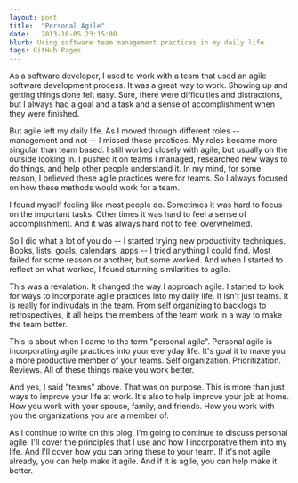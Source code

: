 ```yaml
---
layout: post
title:  "Personal Agile"
date:   2013-10-05 23:15:00
blurb: Using software team management practices in my daily life.
tags: GitHub Pages
---
```


As a software developer, I used to work with a team that used
an agile software development process. It was a great way to work. 
Showing up and getting things done felt easy. Sure, there were difficulties and
distractions, but I always had a goal and a task and a sense of accomplishment
when they were finished. 

But agile left my daily life. As I moved through different roles -- management
and not -- I missed those practices. My roles became more singular than team
based. I still worked closely with agile, but usually on the outside looking in.
I pushed it on teams I managed, researched new ways to do things, and help other
people understand it. In my mind, for some reason, I believed these agile
practices were for teams. So I always focused on how these methods would work
for a team.

I found myself feeling like most people do. Sometimes
it was hard to focus on the important tasks. Other times it was hard to feel a
sense of accomplishment. And it was always hard not to feel overwhelmed.

So I did what a lot of you do -- I started trying new productivity
techniques. Books, lists, goals, calendars, apps -- I tried anything I could
find.  Most failed for some reason or another, but some worked. And when I
started to reflect on what worked, I found stunning similarities to agile.

This was a revalation. It changed the way I approach agile. I started to look for ways to incorporate
agile practices into my daily life. It isn't just teams. It is really for
indivudals in the team. From self organizing to backlogs to retrospectives,
it all helps the members of the team work in a way to make the team better.  

This is about when I came to the term "personal agile". Personal agile is
incorporating agile practices into your everyday life. It's goal it to make you
a more productive member of your teams. Self organization. Prioritization.
Reviews. All of these things make you work better.

And yes, I said "teams" above. That was on purpose. This is more than just ways
to improve your life at work. It's also to help improve your job at home. How
you work with your spouse, family, and friends. How you work with you the
organizations you are a member of.

As I continue to write on this blog, I'm going to continue to discuss personal
agile. I'll cover the principles that I use and how I incorporatve them into my
life. And I'll cover how you can bring these to your team. If it's not agile
already, you can help make it agile. And if it is agile, you can help make it
better.
